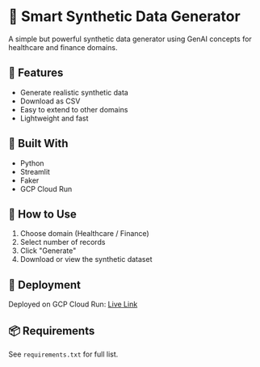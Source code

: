 # 🧠 Smart Synthetic Data Generator

A simple but powerful synthetic data generator using GenAI concepts for healthcare and finance domains.

## 🧩 Features

- Generate realistic synthetic data
- Download as CSV
- Easy to extend to other domains
- Lightweight and fast

## 🚀 Built With

- Python
- Streamlit
- Faker
- GCP Cloud Run

## 🧪 How to Use

1. Choose domain (Healthcare / Finance)
2. Select number of records
3. Click "Generate"
4. Download or view the synthetic dataset

## 🧰 Deployment

Deployed on GCP Cloud Run: [Live Link](https://synthetic-data-app-<hash>-uc.a.run.app)

## 📦 Requirements

See `requirements.txt` for full list.